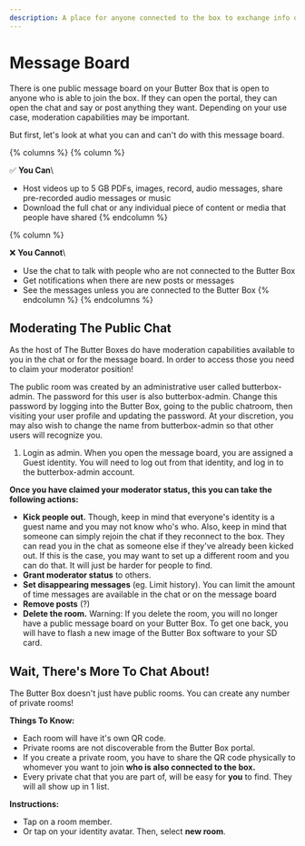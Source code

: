 ```yaml
---
description: A place for anyone connected to the box to exchange info or talk
---
```


# Message Board

There is one public message board on your Butter Box that is open to anyone who is able to join the box. If they can open the portal, they can open the chat and say or post anything they want. Depending on your use case, moderation capabilities may be important.

But first, let's look at what you can and can't do with this message board.

{% columns %}
{% column %}


✅  **You Can**\


* Host videos up to 5 GB PDFs, images, record, audio messages, share pre-recorded audio messages or music&#x20;
* Download the full chat or any individual piece of content or media that people have shared
{% endcolumn %}

{% column %}


❌  **You Cannot**\


* Use the chat to talk with people who are not connected to the Butter Box
* Get notifications when there are new posts or messages&#x20;
* See the messages unless you are connected to the Butter Box
{% endcolumn %}
{% endcolumns %}



## Moderating The Public Chat

As the host of The Butter Boxes do have moderation capabilities available to you in the chat or for the message board. In order to access those you need to claim your moderator position!&#x20;

The public room was created by an administrative user called butterbox-admin. The password for this user is also butterbox-admin. Change this password by logging into the Butter Box, going to the public chatroom, then visiting your user profile and updating the password. At your discretion, you may also wish to change the name from butterbox-admin so that other users will recognize you.

1. Login as admin. When you open the message board, you are assigned a Guest identity. You will need to log out from that identity, and log in to the butterbox-admin account.



**Once you have claimed your moderator status, this you can take the following actions:**

* **Kick people out.** Though, keep in mind that everyone's identity is a guest name and you may not know who's who. Also, keep in mind that someone can simply rejoin the chat if they reconnect to the box. They can read you in the chat as someone else if they've already been kicked out. If this is the case, you may want to set up a different room and you can do that. It will just be harder for people to find.&#x20;
* **Grant moderator status** to others.&#x20;
* **Set disappearing messages** (eg. Limit history). You can limit the amount of time messages are available in the chat or on the message board&#x20;
* **Remove posts** (?)
* **Delete the room.** Warning: If you delete the room, you will no longer have a public message board on your Butter Box. To get one back, you will have to flash a new image of the Butter Box software to your SD card.



## Wait, There's More To Chat About!

The Butter Box doesn't just have public rooms. You can create any number of private rooms!

**Things To Know:**

* Each room will have it's own QR code.&#x20;
* Private rooms are not discoverable from the Butter Box portal.
* If you create a private room, you have to share the QR code physically to whomever you want to join **who is also connected to the box.**
* Every private chat that you are part of, will be easy for **you** to find. They will all show up in 1 list.

**Instructions:**

* Tap on a room member.
* Or tap on your identity avatar. Then, select **new room**.



